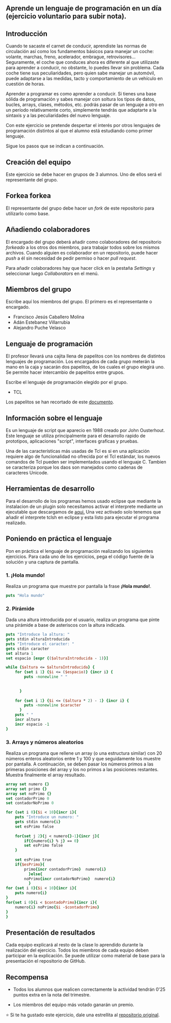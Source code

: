 ## Aprende un lenguaje de programación en un día (ejercicio voluntario para subir nota).

## Introducción

Cuando te sacaste el carnet de conducir, aprendiste las normas de circulación así como los fundamentos básicos para manejar un coche: volante, marchas, freno, acelerador, embrague, retrovisores... Seguramente, el coche que conduces ahora es diferente al que utilizaste para aprender a conducir, no obstante, lo puedes llevar sin problema. Cada coche tiene sus peculiaridades, pero quien sabe manejar un automóvil, puede adaptarse a las medidas, tacto y comportamiento de un vehículo en cuestión de horas.

Aprender a programar es como aprender a conducir. Si tienes una base sólida de programación y sabes manejar con soltura los tipos de datos, bucles, arrays, clases, métodos, etc. podrás pasar de un lenguaje a otro en un período relativamente corto, simplemente tendrás que adaptarte a la sintaxis y a las peculiaridades del nuevo lenguaje.

Con este ejercicio se pretende despertar el interés por otros lenguajes de programación distintos al que el alumno está estudiando como primer lenguaje.

Sigue los pasos que se indican a continuación.

## Creación del equipo

Este ejercicio se debe hacer en grupos de 3 alumnos. Uno de ellos será el representante del grupo.

## Forkea forkea

El representante del grupo debe hacer un *fork* de este repositorio para utilizarlo como base.

## Añadiendo colaboradores

El encargado del grupo deberá añadir como colaboradores del repositorio *forkeado* a los otros dos miembros, para trabajar todos sobre los mismos archivos. Cuando alguien es colaborador en un repositorio, puede hacer *push* a él sin necesidad de pedir permiso o hacer *pull request*.

Para añadir colaboradores hay que hacer click en la pestaña *Settings* y seleccionar luego *Collaborators* en el menú.

## Miembros del grupo

Escribe aquí los miembros del grupo. El primero es el representante o encargado.

* Francisco Jesús Caballero Molina
* Adán Estebanez Villarrubia
* Alejandro Puche Velasco

## Lenguaje de programación

El profesor llevará una cajita llena de papelitos con los nombres de distintos lenguajes de programación. Los encargados de cada grupo meterán la mano en la caja y sacarán dos papelitos, de los cuales el grupo elegirá uno. Se permite hacer intercambio de papelitos entre grupos.

Escribe el lenguaje de programación elegido por el grupo.

* TCL

Los papelitos se han recortado de este [documento](lenguajes_de_programacion.pdf).

## Información sobre el lenguaje

Es un lenguaje de script que aparecio en 1988 creado por John Ousterhout.
Este lenguaje se utiliza principalmente para el desarrollo rapido de prototipos, aplicaciones "script", interfaces graficas y pruebas.

Una de las características más usadas de Tcl es si en una aplicación requiere algo de funcionalidad no ofrecida por el Tcl estándar, los nuevos comandos de Tcl pueden ser implementados usando el lenguaje C. Tambien se caracteriza porque los daos son manejados como cadenas de caracteres Unicode.
## Herramientas de desarrollo

Para el desarrollo de los programas hemos usado eclipse que mediante la instalacion de un plugin solo necesitamos activar el interprete mediante un ejecutable que descargamos de [aqui.](https://www.activestate.com/activetcl/downloads/thank-you?dl=http://downloads.activestate.com/ActiveTcl/releases/8.6.7.0/ActiveTcl-8.6.7.0-MSWin32-x64-404764.exe)
Una vez activado solo tenemos que añadir el interprete tclsh en eclipse y esta listo para ejecutar el programa realizado.

## Poniendo en práctica el lenguaje

Pon en práctica el lenguaje de programación realizando los siguientes ejercicios. Para cada uno de los ejercicios, pega el código fuente de la solución y una captura de pantalla.

### 1. ¡Hola mundo!

Realiza un programa que muestre por pantalla la frase **¡Hola mundo!**.
```tcl
puts "Hola mundo"
```

### 2. Pirámide

Dada una altura introducida por el usuario, realiza un programa que pinte una pirámide a base de asteriscos con la altura indicada.
```tcl
puts "Introduce la altura: "
gets stdin alturaIntroducida
puts "Introduce el caracter: "
gets stdin caracter
set altura 1
set espacio [expr {($alturaIntroducida - 1)}]

while {$altura <= $alturaIntroducida} {
    for {set i 1} {$i <= ($espacio)} {incr i} {
	    puts -nonewline " "
	    
	    
	  }
	
    for {set i 1} {$i <= ($altura * 2) - 1} {incr i} { 
	    puts -nonewline $caracter
	  }
    puts " "
    incr altura
    incr espacio -1
}

```

### 3. Arrays y números aleatorios

Realiza un programa que rellene un array (o una estructura similar) con 20 números enteros aleatorios entre 1 y 100 y que seguidamente los muestre por pantalla. A continuación, se deben pasar los números primos a las primeras posiciones del array y los no primos a las posiciones restantes. Muestra finalmente el array resultado.
```tcl
array set numero {}
array set primo {}
array set noPrimo {}
set contadorPrimo 0
set contadorNoPrimo 0

for {set i 0}{$i < 10}{incr i}{
	puts "Introduce un numero: "
	gets stdin numero{i}
	set esPrimo false
	
	for{set j 2}{j < numero{}-1}{incr j}{
		if{{numero{i} % j} == 0}
		set esPrimo false
	}
	
	set esPrimo true
	if{$esPrimo}{
	 	primo{incr contadorPrimo}  numero{i}
	      }else{
		noPrimo{incr contadorNoPrimo}  numero{i}
	      }
for {set i 0}{$i < 10}{incr i}{
	puts numero{i}
}
for{set i 0}{i < $contadoPrimo}{incr i}{
	numero{i} noPrimo{$i -$contadorPrimo}
}
}
```

## Presentación de resultados

Cada equipo explicará al resto de la clase lo aprendido durante la realización del ejercicio. Todos los miembros de cada equipo deben participar en la explicación. Se puede utilizar como material de base para la presentación el repositorio de GitHub.

## Recompensa

* Todos los alumnos que realicen correctamente la actividad tendrán 0'25 puntos extra en la nota del trimestre.

* Los miembros del equipo más votado ganarán un premio.

:star: Si te ha gustado este ejercicio, dale una estrellita al [repositorio original](https://github.com/LuisJoseSanchez/aprende-un-lenguaje-en-un-dia).

